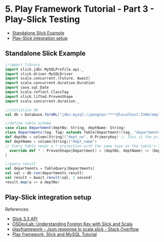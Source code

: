 # 5. Play Framework Tutorial - Part 3 - Play-Slick Testing

<!-- toc -->

- [Standalone Slick Example](#Standalone-Slick-Example)
- [Play-Slick integration setup](#Play-Slick-integration-setup)

<!-- tocstop -->

## Standalone Slick Example
```scala
//import library
import slick.jdbc.MySQLProfile.api._
import slick.driver.MySQLDriver
import scala.concurrent.{Future, Await}
import scala.concurrent.duration.Duration
import java.sql.Date
import scala.reflect.ClassTag
import slick.lifted.ProvenShape
import scala.concurrent.duration._

//initialize db
val db = Database.forURL("jdbc:mysql://pengtan:****@localhost:3306/employees", driver="com.mysql.jdbc.Driver")

//define table schema
case class Department(deptNo: String, deptName: String)
class Departments(tag: Tag) extends Table[Department](tag, "departments") {
def deptNo = column[String]("dept_no", O.PrimaryKey) // This is the primary key column
def deptName = column[String]("dept_name")
// Every table needs a * projection with the same type as the table's type parameter
  override def * : ProvenShape[Department] = (deptNo, deptName) <> (Department.tupled, Department.unapply)
}

//query result 
val departments = TableQuery[Departments]
val sql = db.run(departments.result)
val result = Await.result(sql, 1 second)
result.map(a => a.deptNo)
```
## Play-Slick integration setup




References:
- [Slick 3.3 API](https://scala-slick.org/doc/3.3.0/)
- [OSDevLab: Understanding Foreign Key with Slick and Scala](http://osdevlab.blogspot.com/2016/12/understanding-foreign-key-with-slick.html)
- [playframework - Json response In scala slick - Stack Overflow](https://stackoverflow.com/questions/51891026/json-response-in-scala-slick)
- [Play framework, Slick and MySQL Tutorial](https://pedrorijo.com/blog/play-slick/)